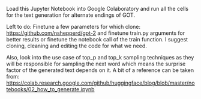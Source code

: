 Load this Jupyter Notebook into Google Colaboratory and run all the cells for the text generation for alternate endings of GOT.

Left to do: Finetune a few parameters for which clone: https://github.com/nshepperd/gpt-2 and finetune train.py arguments for better results or finetune the notebook call of the train function. I suggest cloning, cleaning and editing the code for what we need. 

Also, look into the use case of top_p and top_k sampling techniques as they will be responsible for sampling the next word which means the surprise factor of the generated text depends on it. A bit of a reference can be taken from: https://colab.research.google.com/github/huggingface/blog/blob/master/notebooks/02_how_to_generate.ipynb
